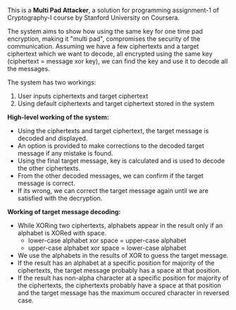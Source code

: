 This is a **Multi Pad Attacker**, a solution for programming assignment-1 of Cryptography-I course by Stanford University on Coursera.

The system aims to show how using the same key for one time pad encryption, making it "multi pad", compromises the security of the communication. Assuming we have a few ciphertexts and a target ciphertext which we want to decode, all encrypted using the same key (ciphertext = message xor key), we can find the key and use it to decode all the messages.

The system has two workings:
1. User inputs ciphertexts and target ciphertext
2. Using default ciphertexts and target ciphertext stored in the system

**High-level working of the system:**
* Using the ciphertexts and target ciphertext, the target message is decoded and displayed. 
* An option is provided to make corrections to the decoded target message if any mistake is found. 
* Using the final target message, key is calculated and is used to decode the other ciphertexts.
* From the other decoded messages, we can confirm if the target message is correct. 
* If its wrong, we can correct the target message again until we are satisfied with the decryption.

**Working of target message decoding:**
* While XORing two ciphertexts, alphabets appear in the result only if an alphabet is XORed with space.
  * lower-case alphabet xor space = upper-case alphabet
  * upper-case alphabet xor space = lower-case alphabet
* We use the alphabets in the results of XOR to guess the target message.
* If the result has an alphabet at a specific position for majority of the ciphertexts, the target message probably has a space at that position.
* If the result has non-alpha character at a specific position for majority of the ciphertexts, the ciphertexts probably have a space at that position and the target message has the maximum occured character in reversed case.
